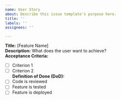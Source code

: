 ```yaml
---
name: User Story
about: Describe this issue template's purpose here.
title: ''
labels: ''
assignees: ''

---
```


**Title:** [Feature Name]  
**Description:** What does the user want to achieve?  
**Acceptance Criteria:**  
- [ ] Criterion 1  
- [ ] Criterion 2  
**Definition of Done (DoD):**  
- [ ] Code is reviewed  
- [ ] Feature is tested  
- [ ] Feature is deployed
